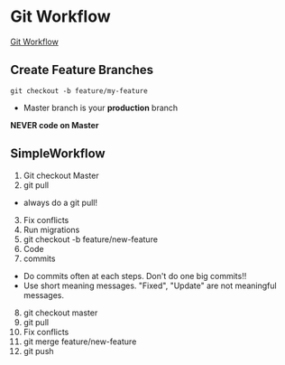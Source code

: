 # Git Workflow

[Git Workflow](./git.png)

## Create Feature Branches

`git checkout -b feature/my-feature`

- Master branch is your **production** branch

**NEVER code on Master**

## SimpleWorkflow

1. Git checkout Master
2. git pull

- always do a git pull!

3. Fix conflicts
4. Run migrations
5. git checkout -b feature/new-feature
6. Code
7. commits

- Do commits often at each steps. Don't do one big commits!!
- Use short meaning messages. "Fixed", "Update" are not meaningful messages.

8. git checkout master
9. git pull
10. Fix conflicts
11. git merge feature/new-feature
12. git push
